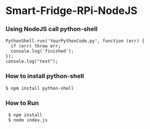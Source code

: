 # Smart-Fridge-RPi-NodeJS

### Using NodeJS call python-shell
```
PythonShell.run('YourPythonCode.py', function (err) {
  if (err) throw err;
  console.log('finished');
});
console.log("test");
```
### How to install python-shell
```
$ npm install python-shell
```
### How to Run
```
 $ npm install
 $ node index.js

```
